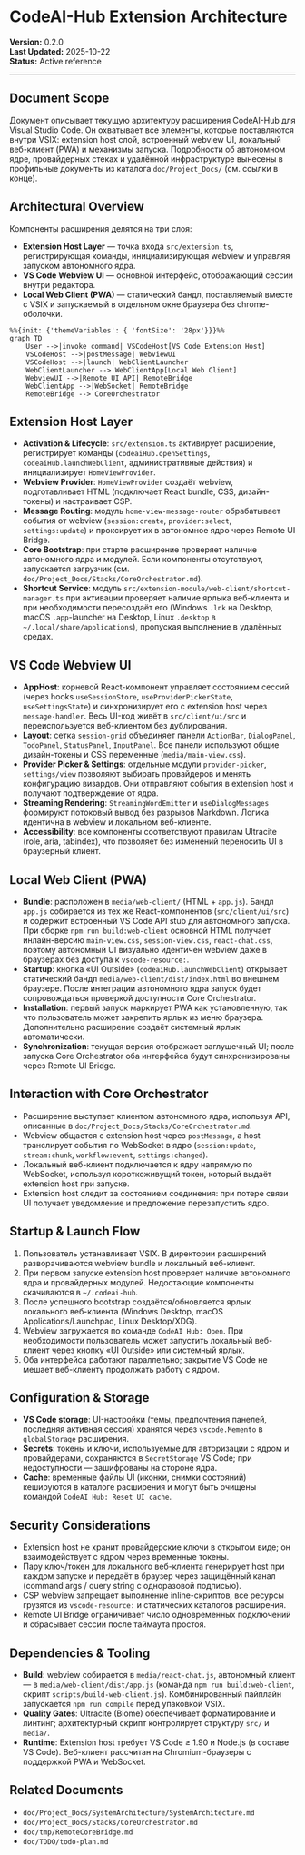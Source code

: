 # CodeAI-Hub Extension Architecture

**Version:** 0.2.0  
**Last Updated:** 2025-10-22  
**Status:** Active reference

---

## Document Scope
Документ описывает текущую архитектуру расширения CodeAI-Hub для Visual Studio Code. Он охватывает все элементы, которые поставляются внутри VSIX: extension host слой, встроенный webview UI, локальный веб-клиент (PWA) и механизмы запуска. Подробности об автономном ядре, провайдерных стеках и удалённой инфраструктуре вынесены в профильные документы из каталога `doc/Project_Docs/` (см. ссылки в конце).

## Architectural Overview
Компоненты расширения делятся на три слоя:
- **Extension Host Layer** — точка входа `src/extension.ts`, регистрирующая команды, инициализирующая webview и управляя запуском автономного ядра.
- **VS Code Webview UI** — основной интерфейс, отображающий сессии внутри редактора.
- **Local Web Client (PWA)** — статический бандл, поставляемый вместе с VSIX и запускаемый в отдельном окне браузера без chrome-оболочки.

```mermaid
%%{init: {'themeVariables': { 'fontSize': '28px'}}}%%
graph TD
    User -->|invoke command| VSCodeHost[VS Code Extension Host]
    VSCodeHost -->|postMessage| WebviewUI
    VSCodeHost -->|launch| WebClientLauncher
    WebClientLauncher --> WebClientApp[Local Web Client]
    WebviewUI -->|Remote UI API| RemoteBridge
    WebClientApp -->|WebSocket| RemoteBridge
    RemoteBridge --> CoreOrchestrator
```

## Extension Host Layer
- **Activation & Lifecycle**: `src/extension.ts` активирует расширение, регистрирует команды (`codeaiHub.openSettings`, `codeaiHub.launchWebClient`, административные действия) и инициализирует `HomeViewProvider`.
- **Webview Provider**: `HomeViewProvider` создаёт webview, подготавливает HTML (подключает React bundle, CSS, дизайн-токены) и настраивает CSP.
- **Message Routing**: модуль `home-view-message-router` обрабатывает события от webview (`session:create`, `provider:select`, `settings:update`) и проксирует их в автономное ядро через Remote UI Bridge.
- **Core Bootstrap**: при старте расширение проверяет наличие автономного ядра и модулей. Если компоненты отсутствуют, запускается загрузчик (см. `doc/Project_Docs/Stacks/CoreOrchestrator.md`).
- **Shortcut Service**: модуль `src/extension-module/web-client/shortcut-manager.ts` при активации проверяет наличие ярлыка веб-клиента и при необходимости пересоздаёт его (Windows `.lnk` на Desktop, macOS `.app`-launcher на Desktop, Linux `.desktop` в `~/.local/share/applications`), пропуская выполнение в удалённых средах.

## VS Code Webview UI
- **AppHost**: корневой React-компонент управляет состоянием сессий (через hooks `useSessionStore`, `useProviderPickerState`, `useSettingsState`) и синхронизирует его с extension host через `message-handler`. Весь UI-код живёт в `src/client/ui/src` и переиспользуется веб-клиентом без дублирования.
- **Layout**: сетка `session-grid` объединяет панели `ActionBar`, `DialogPanel`, `TodoPanel`, `StatusPanel`, `InputPanel`. Все панели используют общие дизайн-токены и CSS переменные (`media/main-view.css`).
- **Provider Picker & Settings**: отдельные модули `provider-picker`, `settings/view` позволяют выбирать провайдеров и менять конфигурацию визардов. Они отправляют события в extension host и получают подтверждение от ядра.
- **Streaming Rendering**: `StreamingWordEmitter` и `useDialogMessages` формируют потоковый вывод без разрывов Markdown. Логика идентична в webview и локальном веб-клиенте.
- **Accessibility**: все компоненты соответствуют правилам Ultracite (role, aria, tabindex), что позволяет без изменений переносить UI в браузерный клиент.

## Local Web Client (PWA)
- **Bundle**: расположен в `media/web-client/` (HTML + `app.js`). Бандл `app.js` собирается из тех же React-компонентов (`src/client/ui/src`) и содержит встроенный VS Code API stub для автономного запуска. При сборке `npm run build:web-client` основной HTML получает инлайн-версию `main-view.css`, `session-view.css`, `react-chat.css`, поэтому автономный UI визуально идентичен webview даже в браузерах без доступа к `vscode-resource:`.
- **Startup**: кнопка «UI Outside» (`codeaiHub.launchWebClient`) открывает статический бандл `media/web-client/dist/index.html` во внешнем браузере. После интеграции автономного ядра запуск будет сопровождаться проверкой доступности Core Orchestrator.
- **Installation**: первый запуск маркирует PWA как установленную, так что пользователь может закрепить ярлык из меню браузера. Дополнительно расширение создаёт системный ярлык автоматически.
- **Synchronization**: текущая версия отображает заглушечный UI; после запуска Core Orchestrator оба интерфейса будут синхронизированы через Remote UI Bridge.

## Interaction with Core Orchestrator
- Расширение выступает клиентом автономного ядра, используя API, описанные в `doc/Project_Docs/Stacks/CoreOrchestrator.md`.
- Webview общается с extension host через `postMessage`, а host транслирует события по WebSocket в ядро (`session:update`, `stream:chunk`, `workflow:event`, `settings:changed`).
- Локальный веб-клиент подключается к ядру напрямую по WebSocket, используя короткоживущий токен, который выдаёт extension host при запуске.
- Extension host следит за состоянием соединения: при потере связи UI получает уведомление и предложение перезапустить ядро.

## Startup & Launch Flow
1. Пользователь устанавливает VSIX. В директории расширений разворачиваются webview bundle и локальный веб-клиент.
2. При первом запуске extension host проверяет наличие автономного ядра и провайдерных модулей. Недостающие компоненты скачиваются в `~/.codeai-hub`.
3. После успешного bootstrap создаётся/обновляется ярлык локального веб-клиента (Windows Desktop, macOS Applications/Launchpad, Linux Desktop/XDG).
4. Webview загружается по команде `CodeAI Hub: Open`. При необходимости пользователь может запустить локальный веб-клиент через кнопку «UI Outside» или системный ярлык.
5. Оба интерфейса работают параллельно; закрытие VS Code не мешает веб-клиенту продолжать работу с ядром.

## Configuration & Storage
- **VS Code storage**: UI-настройки (темы, предпочтения панелей, последняя активная сессия) хранятся через `vscode.Memento` в `globalStorage` расширения.
- **Secrets**: токены и ключи, используемые для авторизации с ядром и провайдерами, сохраняются в `SecretStorage` VS Code; при недоступности — зашифрованы на стороне ядра.
- **Cache**: временные файлы UI (иконки, снимки состояний) кешируются в каталоге расширения и могут быть очищены командой `CodeAI Hub: Reset UI cache`.

## Security Considerations
- Extension host не хранит провайдерские ключи в открытом виде; он взаимодействует с ядром через временные токены.
- Пару ключ/токен для локального веб-клиента генерирует host при каждом запуске и передаёт в браузер через защищённый канал (command args / query string с одноразовой подписью).
- CSP webview запрещает выполнение inline-скриптов, все ресурсы грузятся из `vscode-resource:` и статических каталогов расширения.
- Remote UI Bridge ограничивает число одновременных подключений и сбрасывает сессии после таймаута простоя.

## Dependencies & Tooling
- **Build**: webview собирается в `media/react-chat.js`, автономный клиент — в `media/web-client/dist/app.js` (команда `npm run build:web-client`, скрипт `scripts/build-web-client.js`). Комбинированный пайплайн запускается `npm run compile` перед упаковкой VSIX.
- **Quality Gates**: Ultracite (Biome) обеспечивает форматирование и линтинг; архитектурный скрипт контролирует структуру `src/` и `media/`.
- **Runtime**: Extension host требует VS Code ≥ 1.90 и Node.js (в составе VS Code). Веб-клиент рассчитан на Chromium-браузеры с поддержкой PWA и WebSocket.

## Related Documents
- `doc/Project_Docs/SystemArchitecture/SystemArchitecture.md`
- `doc/Project_Docs/Stacks/CoreOrchestrator.md`
- `doc/tmp/RemoteCoreBridge.md`
- `doc/TODO/todo-plan.md`
